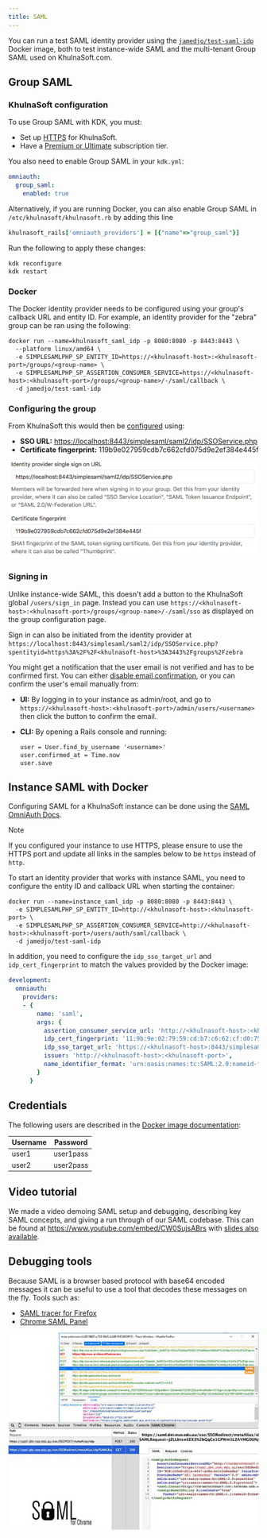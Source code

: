 ```yaml
---
title: SAML
---
```


You can run a test SAML identity provider using the [`jamedjo/test-saml-idp`](https://hub.docker.com/r/jamedjo/test-saml-idp/)
Docker image, both to test instance-wide SAML and the multi-tenant Group SAML used on KhulnaSoft.com.

## Group SAML

### KhulnaSoft configuration

To use Group SAML with KDK, you must:

- Set up [HTTPS](nginx.md) for KhulnaSoft.
- Have a [Premium or Ultimate](../_index.md#use-khulnasoft-enterprise-features) subscription tier.

You also need to enable Group SAML in your `kdk.yml`:

```yaml
omniauth:
  group_saml:
    enabled: true
```

Alternatively, if you are running Docker, you can also enable Group SAML in `/etc/khulnasoft/khulnasoft.rb` by adding this line

```ruby
khulnasoft_rails['omniauth_providers'] = [{"name"=>"group_saml"}]
```

Run the following to apply these changes:

```shell
kdk reconfigure
kdk restart
```

### Docker

The Docker identity provider needs to be configured using your group's callback URL and entity ID.
For example, an identity provider for the "zebra" group can be ran using the following:

```shell
docker run --name=khulnasoft_saml_idp -p 8080:8080 -p 8443:8443 \
  --platform linux/amd64 \
  -e SIMPLESAMLPHP_SP_ENTITY_ID=https://<khulnasoft-host>:<khulnasoft-port>/groups/<group-name> \
  -e SIMPLESAMLPHP_SP_ASSERTION_CONSUMER_SERVICE=https://<khulnasoft-host>:<khulnasoft-port>/groups/<group-name>/-/saml/callback \
  -d jamedjo/test-saml-idp
```

### Configuring the group

From KhulnaSoft this would then be [configured](https://docs.khulnasoft.com/ee/user/group/saml_sso/#configure-khulnasoft) using:

- **SSO URL:** <https://localhost:8443/simplesaml/saml2/idp/SSOService.php>
- **Certificate fingerprint:** 119b9e027959cdb7c662cfd075d9e2ef384e445f

![Group SAML Settings for Docker](img/group-saml-settings-for-docker.png)

### Signing in

Unlike instance-wide SAML, this doesn't add a button to the KhulnaSoft global `/users/sign_in` page.
Instead you can use `https://<khulnasoft-host>:<khulnasoft-port>/groups/<group-name>/-/saml/sso` as displayed on the group configuration page.

Sign in can also be initiated from the identity provider at `https://localhost:8443/simplesaml/saml2/idp/SSOService.php?spentityid=https%3A%2F%2F<khulnasoft-host>%3A3443%2Fgroups%2Fzebra`

You might get a notification that the user email is not verified and has to be confirmed first. You can either [disable email confirmation](https://docs.khulnasoft.com/ee/security/user_email_confirmation.html), or you can confirm the user's email manually from:

- **UI:** By logging in to your instance as admin/root, and go to `https://<khulnasoft-host>:<khulnasoft-port>/admin/users/<username>` then click the button to confirm the email.
- **CLI:** By opening a Rails console and running:

  ```shell
  user = User.find_by_username '<username>'
  user.confirmed_at = Time.now
  user.save
  ```

## Instance SAML with Docker

Configuring SAML for a KhulnaSoft instance can be done using the [SAML OmniAuth Docs](https://docs.khulnasoft.com/ee/integration/saml.html).

> [!note]
> If you configured your instance to use HTTPS, please ensure to use the HTTPS port and update all links in the samples below to be `https` instead of `http`.

To start an identity provider that works with instance SAML, you need to configure the entity ID and callback URL when starting the container:

```shell
docker run --name=instance_saml_idp -p 8080:8080 -p 8443:8443 \
  -e SIMPLESAMLPHP_SP_ENTITY_ID=http://<khulnasoft-host>:<khulnasoft-port> \
  -e SIMPLESAMLPHP_SP_ASSERTION_CONSUMER_SERVICE=http://<khulnasoft-host>:<khulnasoft-port>/users/auth/saml/callback \
  -d jamedjo/test-saml-idp
```

In addition, you need to configure the `idp_sso_target_url` and `idp_cert_fingerprint` to match the values provided by the Docker image:

```yaml
development:
  omniauth:
    providers:
    - {
        name: 'saml',
        args: {
          assertion_consumer_service_url: 'http://<khulnasoft-host>:<khulnasoft-port>/users/auth/saml/callback',
          idp_cert_fingerprint: '11:9b:9e:02:79:59:cd:b7:c6:62:cf:d0:75:d9:e2:ef:38:4e:44:5f',
          idp_sso_target_url: 'https://<khulnasoft-host>:8443/simplesaml/saml2/idp/SSOService.php',
          issuer: 'http://<khulnasoft-host>:<khulnasoft-port>',
          name_identifier_format: 'urn:oasis:names:tc:SAML:2.0:nameid-format:persistent'
        }
      }
```

## Credentials

The following users are described in the [Docker image documentation](https://hub.docker.com/r/jamedjo/test-saml-idp/#usage):

| Username | Password |
| -------- | -------- |
| user1 | user1pass |
| user2 | user2pass |

## Video tutorial

We made a video demoing SAML setup and debugging, describing key SAML concepts,
and giving a run through of our SAML codebase. This can be found at
<https://www.youtube.com/embed/CW0SujsABrs> with [slides also available](https://khulnasoft.com/gl-retrospectives/manage/uploads/2c057dd7fddb91512e93d006a3fc0048/SAML_Knowledge_Sharing__Manage_201s_.pdf).

## Debugging tools

Because SAML is a browser based protocol with base64 encoded messages it can be
useful to use a tool that decodes these messages on the fly. Tools such as:

- [SAML tracer for Firefox](https://addons.mozilla.org/en-US/firefox/addon/saml-tracer/)
- [Chrome SAML Panel](https://chrome.google.com/webstore/detail/saml-chrome-panel/paijfdbeoenhembfhkhllainmocckace?hl=en)

![SAML debugging tools](img/saml_debugging_tools.jpg)
